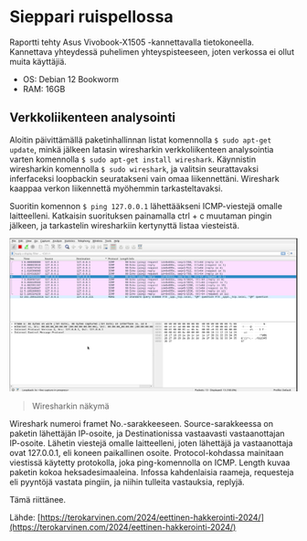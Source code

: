 # Sieppari ruispellossa

Raportti tehty Asus Vivobook-X1505 -kannettavalla tietokoneella. Kannettava yhteydessä puhelimen yhteyspisteeseen, joten verkossa ei ollut muita käyttäjiä.


 - OS: Debian 12 Bookworm
 - RAM: 16GB


## Verkkoliikenteen analysointi

Aloitin päivittämällä paketinhallinnan listat komennolla ``$ sudo apt-get update``, minkä jälkeen latasin wiresharkin verkkoliikenteen analysointia varten komennolla ``$ sudo apt-get install wireshark``. Käynnistin wiresharkin komennolla ``$ sudo wireshark``, ja valitsin seurattavaksi inferfaceksi loopbackin seuratakseni vain omaa liikennettäni.  Wireshark kaappaa verkon liikennettä myöhemmin tarkasteltavaksi.

Suoritin komennon ``$ ping 127.0.0.1`` lähettääkseni ICMP-viestejä omalle laitteelleni. Katkaisin suorituksen painamalla ctrl + c muutaman pingin jälkeen, ja tarkastelin wiresharkiin kertynyttä listaa viesteistä. 

![Add file: wireshark](/img/h0/wireshark.png)
> Wiresharkin näkymä

Wireshark numeroi framet No.-sarakkeeseen. Source-sarakkeessa on paketin lähettäjän IP-osoite, ja Destinationissa vastaavasti vastaanottajan IP-osoite. Lähetin viestejä omalle laitteelleni, joten lähettäjä ja vastaanottaja ovat 127.0.0.1, eli koneen paikallinen osoite. Protocol-kohdassa mainitaan viestissä käytetty protokolla, joka ping-komennolla on ICMP. Length kuvaa paketin kokoa heksadesimaaleina. Infossa kahdenlaisia raameja, requesteja eli pyyntöjä vastata pingiin, ja niihin tulleita vastauksia, replyjä. 

Tämä riittänee.

Lähde:
[https://terokarvinen.com/2024/eettinen-hakkerointi-2024/](https://terokarvinen.com/2024/eettinen-hakkerointi-2024/)
